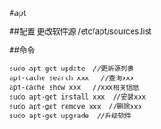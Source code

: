 #apt

##配置
更改软件源 /etc/apt/sources.list  

##命令
```
sudo apt-get update  //更新源列表
apt-cache search xxx   //查询xxx
apt-cache show xxx   //xxx相关信息
sudo apt-get install xxx  //安装xxx
sudo apt-get remove xxx  //删除xxx
sudo apt-get upgrade  //升级软件
```